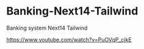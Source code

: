 # Banking-Next14-Tailwind
Banking system Next14 Tailwind

https://www.youtube.com/watch?v=PuOVqP_cjkE
 